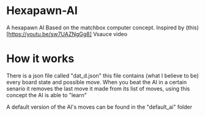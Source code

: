 # Hexapawn-AI
A hexapawn AI
Based on the matchbox computer concept. Inspired by (this)[https://youtu.be/sw7UAZNgGg8] Vsauce video
# How it works
There is a json file called "dat_d.json" this file contains (what I believe to be) every board state and possible move. When you beat the AI in a certain senario it removes the
last move it made from its list of moves, using this concept the AI is able to "learn"

A default version of the AI's moves can be found in the "default_ai" folder
